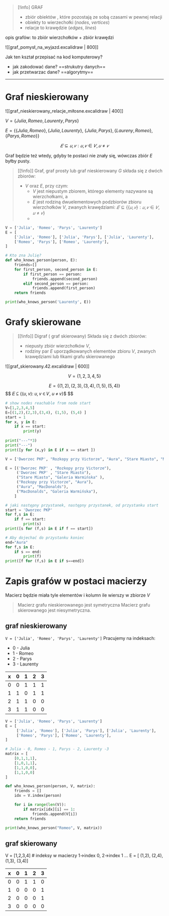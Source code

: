 
>[!info] GRAF
>- zbiór obiektów , które pozostają ze sobą czasami w pewnej relacji
>- obiekty to wierzechołki (*nodes*, *vertices*)
>- relacje to krawędzie (*edges*, *lines*)

opis grafów: to zbiór wierzchołków + zbiór krawędzi

![[graf_pomysł_na_wyjazd.excalidraw | 800]]

Jak ten kształ przepisać na kod komputerowy?
- jak zakodować dane? ==strukutry danych==
- jak przetwarzac dane? ==algorytmy==

---
# Graf nieskierowany
![[graf_nieskierowany_relacje_miłosne.excalidraw | 400]]

$V=\{Julia, Romeo, Laurenty, Parys\}$

$E= \{ \{Julia, Romeo \}, \{Julia, Laurenty\},$
$\{Julia, Parys \}, \{Laureny, Romeo \}, \{Parys, Romeo \} \}$

$$
𝐸 ⊆ {{𝑢, 𝑣}: 𝑢, 𝑣 ∈ 𝑉, 𝑢 ≠ 𝑣}
$$


Graf będzie też wtedy, gdyby te postaci nie znały się, wówczas zbiór $E$ byłby pusty.

>[[!info]] Graf, graf prosty lub graf nieskierowany $G$
> składa się z dwóch zbiorów: 
> - $V$ oraz $E$, przy czym: 
> 	- *V* jest niepustym zbiorem, którego elementy nazywane są wierzchołkami, a 
> 	- *E* jest rodziną dwuelementowych podzbiorów zbioru wierzchołków *V*, zwanych krawędziami: $𝐸 ⊆ \{\{𝑢, 𝑣\}: 𝑢, 𝑣 ∈ 𝑉, 𝑢 ≠ 𝑣\}$
> 	- 

```python
V = ['Julia', 'Romeo', 'Parys', 'Laurenty']
E = [
    ['Julia', 'Romeo'], ['Julia', 'Parys'], ['Julia', 'Laurenty'],
    ['Romeo', 'Parys'], ['Romeo', 'Laurenty'],
]

# Kto zna Julię?
def who_knows_person(person, E):
    friends=[]
    for first_person, second_person in E:
        if first_person == person:
            friends.append(second_person)
        elif second_person == person:
            friends.append(first_person)
    return friends

print(who_knows_person('Laurenty', E))
```



# Grafy skierowane

>[[!info]] Digraf ( graf skierowany)
>Składa się z dwóch zbiorów:
>- niepusty zbiór wierzchołków $V$,
>- rodziny par $E$ uporządkowanych elementów zbioru $V$, zwanych krawędziami lub łikami grafu skierowanego


![[graf_skierowany.42.excalidraw | 600]]


$$
V=\{1,2,3,4,5\}
$$


$$
E=\{(1,2),(2,3),(3,4), (1,5), (5,4) \}
$$
$$
𝐸 ⊆ \{(𝑢, 𝑣): 𝑢, 𝑣 ∈ 𝑉, 𝑢 ≠ 𝑣\}$
$$


```python
# show nodes reachable from node start
V=[1,2,3,4,5]
E=[(1,2),(2,3),(3,4), (1,5), (5,4) ]
start = 1
for x, y in E:
    if x == start:
        print(y)
        
print("---"*3)
print("---")
print([y for (x,y) in E if x == start ])
```


```python
V = ['Dworzec PKP', "Rozkopy przy Victorze", "Aura", "Stare Miasto", "MacDonalds", "Galeria Warmińska"]

E = [('Dworzec PKP' , "Rozkopy przy Victorze"),
     ('Dworzec PKP' , "Stare Miasto"),
     ("Stare Miasto", "Galeria Warmińska" ),
     ("Rozkopy przy Victorze", "Aura"),
     ("Aura", "MacDonalds"),
     ("MacDonalds", "Galeria Warmińska"),
    ]

# jaki następny przystanek, następny przystanek, od przystanku start
start = 'Dworzec PKP'
for f,s in E:
    if f == start:
        print(s)
print([s for (f,s) in E if f == start])

# Aby dojechać do przystanku koniec
end="Aura"
for f,s in E:
    if s == end:
        print(f)
print([f for (f,s) in E if s==end])
```


# Zapis grafów w postaci macierzy

Macierz będzie miała tyle elementów i kolumn ile wierszy w zbiorze $V$

> Macierz grafu nieskierowanego jest symetryczna
> Macierz grafu skierowanego jest niesymetryczna.


## graf nieskierowany
`V = ['Julia', 'Romeo', 'Parys', 'Laurenty']`
Pracujemy na indeksach:
- 0 - Julia
- 1 - Romeo
- 2 - Parys
- 3 - Laurenty

x  | 0   | 1   | 2    | 3
-- | --  | --  | --   | --
0  |  0  |  1  |  1   | 1
1  |  1  | 0   |  1   | 1
2  |  1  | 1   |  0   | 0
3  |  1  | 1   |  0   | 0

```python
V = ['Julia', 'Romeo', 'Parys', 'Laurenty']
E = [
     ['Julia', 'Romeo'], ['Julia', 'Parys'], ['Julia', 'Laurenty'],
     ['Romeo', 'Parys'], ['Romeo', 'Laurenty'],
]

# Julia - 0, Romeo - 1, Parys - 2, Laurenty -3
matrix = [
    [0,1,1,1],
    [1,0,1,1],
    [1,1,0,0],
    [1,1,0,0]
]

def who_knows_person(person, V, matrix):
    friends = []
    idx = V.index(person)

    for i in range(len(V)):
        if matrix[idx][i] == 1:
            friends.append(V[i])
    return friends

print(who_knows_person("Romeo", V, matrix))
```




## graf skierowany

V = [1,2,3,4] # indeksy w macierzy 1->index 0, 2->index 1 ...
E = [ (1,2), (2,4), (1,3), (3,4)]


x  | 0   | 1   | 2    | 3
-- | --  | --  | --   | --
0  |  0  |  1  |  1   | 0
1  |  0  | 0   |  0   | 1
2  |  0  | 0   |  0   | 1
3  |  0  | 0   |  0   | 0



